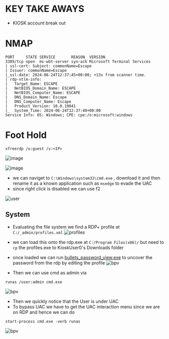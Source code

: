 # KEY TAKE AWAYS

* KIOSK account break out


# NMAP

```
PORT     STATE SERVICE       REASON  VERSION
3389/tcp open  ms-wbt-server syn-ack Microsoft Terminal Services
| ssl-cert: Subject: commonName=Escape
| Issuer: commonName=Escape
|_ssl-date: 2024-06-24T12:37:45+00:00; +13s from scanner time.
| rdp-ntlm-info: 
|   Target_Name: ESCAPE
|   NetBIOS_Domain_Name: ESCAPE
|   NetBIOS_Computer_Name: ESCAPE
|   DNS_Domain_Name: Escape
|   DNS_Computer_Name: Escape
|   Product_Version: 10.0.19041
|_  System_Time: 2024-06-24T12:37:40+00:00
Service Info: OS: Windows; CPE: cpe:/o:microsoft:windows
```

# Foot Hold

```
xfreerdp /u:guest /v:<IP>

```

![image](https://github.com/reneanto/write-ups/assets/44943249/b53a7960-8ae1-44ac-ae3d-82236e4512d7)

![image](https://github.com/reneanto/write-ups/assets/44943249/f7f74ba5-529c-4209-8996-f5385230aea2)

* we can naviget to `C:\Windows\system32\cmd.exe` , download it and then rename it as a known application such as `msedge` to evade the UAC
* since right click is disabled we can use f2

![user](escape-user.png)
## System

* Evaluating the file system we find a RDP+  profile at `C:/_admin/profiles.xml` 
![profiles](escape-profile.png)
* we can load this onto the rdp.exe at `C:/Program Files(x86)/` but need to `cp` the profiles.exe to KioskUser0's Downloads folder
* once loaded we can run [bullets_password_view.exe](https://www.nirsoft.net/utils/bullets_password_view.html) to uncover the password from the rdp by editing the profile
![bpv](escape-bpv.png)

* Then we can use cmd as admin via

```text
runas /user:admin cmd.exe
```

![bpv](escap-uac.png)
* Then we quickly notice that the User is under UAC
* To bypass UAC we have to get the UAC interaction menu since we are on RDP and hence we can do

```text
start-process cmd.exe -verb runas
```

![bpv](escape-system.png)